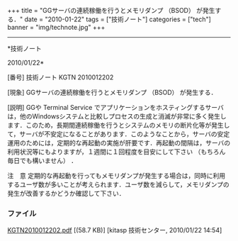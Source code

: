 ﻿+++
title = "GGサーバの連続稼働を行うとメモリダンプ （BSOD） が発生する．"
date = "2010-01-22"
tags = ["技術ノート"]
categories = ["tech"]
banner = "img/technote.jpg"
+++

-----------------------------------------------------------------------------------------------------------------------------

*技術ノート

2010/01/22*


[番号]
技術ノート KGTN 2010012202

[現象]
GGサーバの連続稼働を行うとメモリダンプ （BSOD） が発生する．

[説明]
GGや Terminal Service
でアプリケーションをホスティングするサーバは，他のWindowsシステムと比較しプロセスの生成と消滅が非常に多く発生します．このため，長期間連続稼働を行うとシステムのメモリの断片化等が発生して，サーバが不安定になることがあります．このようなことから，サーバの安定運用のためには，定期的な再起動の実施が肝要です．再起動の間隔は，サーバの利用状況等にもよりますが，１週間に１回程度を目安にして下さい
（もちろん毎日でも構いません） ．

注　意
定期的な再起動を行ってもメモリダンプが発生する場合は，同時に利用するユーザ数が多いことが考えられます．ユーザ数を減らして，メモリダンプの発生が改善するかどうか確認して下さい．


### ファイル

 
 


[KGTN2010012202.pdf](http://techreport.kitasp.net/attachments/download/46/KGTN2010012202.pdf)
 [(58.7 KB)] [kitasp 技術センター, 2010/01/22
14:54]


 


 

